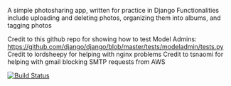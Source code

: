 A simple photosharing app, written for practice in Django
Functionalities include uploading and deleting photos, organizing them into albums, and tagging photos

Credit to this github repo for showing how to test Model Admins:
https://github.com/django/django/blob/master/tests/modeladmin/tests.py
Credit to lordsheepy for helping with nginx problems
Credit to tsnaomi for helping with gmail blocking SMTP requests from AWS

[![Build Status](https://travis-ci.org/markcharyk/django-photos.svg?branch=master)](https://travis-ci.org/markcharyk/django-photos)